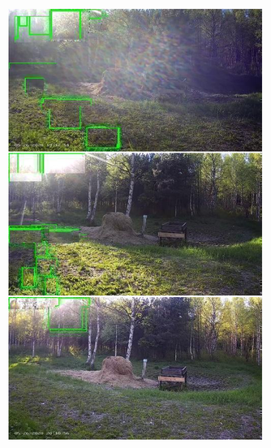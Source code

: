 ![20200526-190930-193935](in/20200526/20200526-190930-193935_0_.jpg)
![20200526-193940-200945](in/20200526/20200526-193940-200945_0_.jpg)
![20200526-200950-203955](in/20200526/20200526-200950-203955_0_.jpg)
